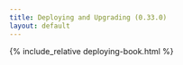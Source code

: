 ```yaml
---
title: Deploying and Upgrading (0.33.0)
layout: default
---
```


{% include_relative deploying-book.html %}
